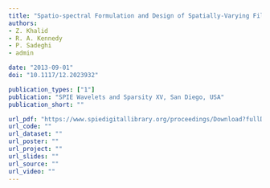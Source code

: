 ```yaml
---
title: "Spatio‐spectral Formulation and Design of Spatially‐Varying Filters for Signal Estimation on the 2‐Sphere"
authors:
- Z. Khalid
- R. A. Kennedy
- P. Sadeghi
- admin

date: "2013-09-01"
doi: "10.1117/12.2023932"

publication_types: ["1"]
publication: "SPIE Wavelets and Sparsity XV, San Diego, USA"
publication_short: ""

url_pdf: "https://www.spiedigitallibrary.org/proceedings/Download?fullDOI=10.1117/12.2023932"
url_code: ""
url_dataset: ""
url_poster: ""
url_project: ""
url_slides: ""
url_source: ""
url_video: ""
---
```

